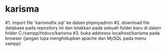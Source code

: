 # karisma

#1. import file 'karismafix.sql' ke dalam phpmyadmin
#2. download file database pada repository ini dan letakkan pada sebuah folder baru di dalam folder C:/xampp/htdocs/karisma
#3. buka addresss localhost/karisma pada browser (jangan lupa menghidupkan apache dan MySQL pada menu xampp)
